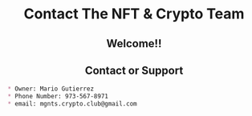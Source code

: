 <h1 align="center">Contact The NFT & Crypto Team</h1>
<h2 align="center">Welcome!!</h2>
<h2 align="center">Contact or Support</h2>


```markdown
* Owner: Mario Gutierrez 
* Phone Number: 973-567-8971
* email: mgnts.crypto.club@gmail.com
```